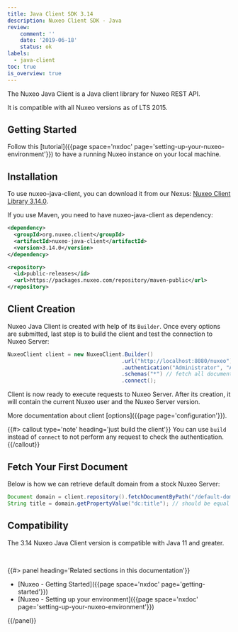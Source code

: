 ```yaml
---
title: Java Client SDK 3.14
description: Nuxeo Client SDK - Java
review:
    comment: ''
    date: '2019-06-18'
    status: ok
labels:
  - java-client
toc: true
is_overview: true
---
```


The Nuxeo Java Client is a Java client library for Nuxeo REST API.

It is compatible with all Nuxeo versions as of LTS 2015.

## Getting Started

Follow this [tutorial]({{page space='nxdoc' page='setting-up-your-nuxeo-environment'}}) to have a running Nuxeo instance on your local machine.

## Installation

To use nuxeo-java-client, you can download it from our Nexus: [Nuxeo Client Library 3.14.0](https://packages.nuxeo.com/#browse/search/maven=attributes.maven2.artifactId%3Dnuxeo-java-client%20AND%20version%3D3.14.0).

If you use Maven, you need to have nuxeo-java-client as dependency:

```xml
<dependency>
  <groupId>org.nuxeo.client</groupId>
  <artifactId>nuxeo-java-client</artifactId>
  <version>3.14.0</version>
</dependency>

<repository>
  <id>public-releases</id>
  <url>https://packages.nuxeo.com/repository/maven-public</url>
</repository>
```

## Client Creation

Nuxeo Java Client is created with help of its `Builder`. Once every options are submitted, last step is to build the client and test the connection to Nuxeo Server:

```java
NuxeoClient client = new NuxeoClient.Builder()
                                    .url("http://localhost:8080/nuxeo")
                                    .authentication("Administrator", "Administrator")
                                    .schemas("*") // fetch all document schemas
                                    .connect();
```

Client is now ready to execute requests to Nuxeo Server. After its creation, it will contain the current Nuxeo user and the Nuxeo Server version.

More documentation about client [options]({{page page='configuration'}}).

{{#> callout type='note' heading='just build the client'}}
You can use `build` instead of `connect` to not perform any request to check the authentication.
{{/callout}}

## Fetch Your First Document

Below is how we can retrieve default domain from a stock Nuxeo Server:

```java
Document domain = client.repository().fetchDocumentByPath("/default-domain");
String title = domain.getPropertyValue("dc:title"); // should be equal to "Domain"
```

## Compatibility

The 3.14 Nuxeo Java Client version is compatible with Java 11 and greater.

&nbsp;

<div class="row" data-equalizer data-equalize-on="medium"><div class="column medium-6">{{#> panel heading='Related sections in this documentation'}}

- [Nuxeo - Getting Started]({{page space='nxdoc' page='getting-started'}})
- [Nuxeo - Setting up your environment]({{page space='nxdoc' page='setting-up-your-nuxeo-environment'}})

{{/panel}}</div></div>

&nbsp;

